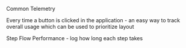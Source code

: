 Common Telemetry

Every time a button is clicked in the application
    - an easy way to track overall usage which can be used to prioritize layout

Step Flow Performance
    - log how long each step takes